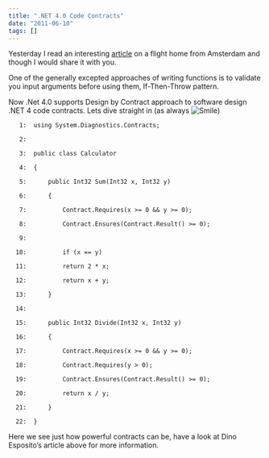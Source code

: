 ```yaml
---
title: ".NET 4.0 Code Contracts"
date: "2011-06-10"
tags: []
---
```


Yesterday I read an interesting [article](http://msdn.microsoft.com/en-us/magazine/gg983479.aspx) on a flight home from Amsterdam and though I would share it with you.

One of the generally excepted approaches of writing functions is to validate you input arguments before using them, If-Then-Throw pattern.

Now .Net 4.0 supports Design by Contract approach to software design .NET 4 code contracts. Lets dive straight in (as always ![Smile](/blog/image.axd?picture=wlEmoticon-smile_3.png))

       1:  using System.Diagnostics.Contracts;

       2:   

       3:  public class Calculator

       4:  {

       5:      public Int32 Sum(Int32 x, Int32 y)

       6:      {

       7:          Contract.Requires(x >= 0 && y >= 0);

       8:          Contract.Ensures(Contract.Result() >= 0);

       9:

      10:          if (x == y)

      11:          return 2 * x;

      12:          return x + y;

      13:      }

      14:

      15:      public Int32 Divide(Int32 x, Int32 y)

      16:      {

      17:          Contract.Requires(x >= 0 && y >= 0);

      18:          Contract.Requires(y > 0);

      19:          Contract.Ensures(Contract.Result() >= 0);

      20:          return x / y;

      21:      }

      22:  }

Here we see just how powerful contracts can be, have a look at Dino Esposito’s article above for more information.
